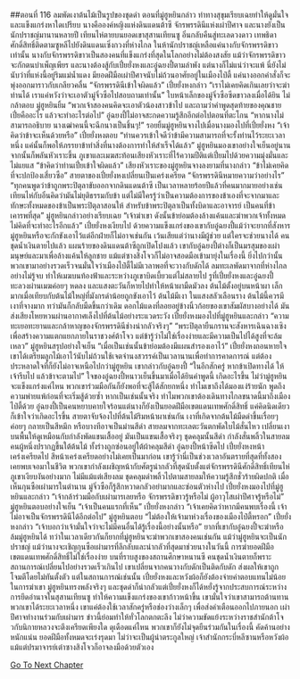 ##ตอนที่ 116 ลมพัดเงาต้นไม้เป็นรูปของชุดดำ
ตอนที่มู่ฮูหยินกล่าว ท่าทางสุขุมเรียบเฉยทำให้ดูมั่นใจและแข็งแกร่งหาใดเปรียบ
นางคือองค์หญิงแห่งดินแดนต้าซี จักรพรรดินีแห่งเผ่าปีศาจ และนางยังเป็นนักปราชญ์มานานหลายปี
เทียนไห่ตายบนยอดเขาสุสานเทียนซู อิ๋นกลับคืนสู่ทะเลดวงดาว เทพธิดาศักดิ์สิทธิ์ติดตามซูหลีไปยังดินแดนเซิ่งกวงที่ห่างไกล ในห้านักปราชญ์เหลือแค่นางกับจักรพรรดิขาวเท่านั้น
นางกับจักรพรรดิขาวเป็นสองคนที่แข็งแกร่งที่สุดในโลกอย่างไม่ต้องสงสัย
แม้ว่าจักรพรรดิขาวจะกักตนบำเพ็ญเพียร และนางต้องสู้กับเปี๋ยยั่งหงและอู๋ฉยงปี้ตามลำพัง แต่นางก็ไม่แน่ว่าจะแพ้
นี่ยังไม่นับว่าที่แห่งนี้อยู่ริมแม่น้ำแดง มียอดฝีมือเผ่าปีศาจนับไม่ถ้วนอาศัยอยู่ในเมืองไป๋ตี้ แค่นางออกคำสั่งก็จะพุ่งออกมาราวกับเกลียวคลื่น
“จักรพรรดินีเข้าใจผิดแล้ว”
เปี๋ยยั่งหงกล่าว “เราไม่เคยคิดเกินเลยว่าจะฆ่าท่านได้ เราแค่หวังว่าจะเอาตัวมู่จิ่วซือไปสอบถามเท่านั้น”
ใบหน้าเล็กของมู่จิ่วซือซีดขาวลงเมื่อได้ยิน ไม่กล้าตอบ
มู่ฮูหยินยิ้ม “พวกเจ้าสองคนคิดจะเอาตัวน้องสาวข้าไป และถามว่าคำพูดสุดท้ายของคุณชายเปี๋ยคืออะไร แล้วจะทำอะไรต่อไป”
อู๋ฉยงปี้ไม่อาจสะกดความรู้สึกอีกต่อไปตอนที่ตะโกน “หากนางไม่สามารถอธิบาย นางเฒ่าคนนี้จะฉีกนางเป็นชิ้นๆ!”
รอยยิ้มมู่ฮูหยินจางไปเมื่อนางมองไปที่เปี๋ยยั่งหง “เจ้าคิดว่าข้าจะเห็นด้วยหรือ”
เปี๋ยยั่งหงตอบ “ท่านควรเข้าใจดีว่าข้ามีความสามารถที่จะรั้งท่านไว้ระยะเวลาหนึ่ง แค่นั้นก็พอให้ภรรยาข้าทำสิ่งที่นางต้องการทำให้สำเร็จได้แล้ว”
มู่ฮูหยินมองเขาอย่างใจเย็นอยู่นานจากนั้นก็พลันหัวเราะขึ้น
ภูเขาและเมฆสะท้อนเสียงหัวเราะที่ไร้ความปีติแต่เปี่ยมไปด้วยความมุ่งมั่นและไม่แยแส
“ข้าคิดว่าท่านเปี๋ยเข้าใจผิดแล้ว”
เสียงหัวเราะของมู่ฮูหยินจางลงยามที่นางกล่าว “ข้าไม่เคยคิดที่จะปกป้องเสี่ยวซือ”
สายตาของเปี๋ยยั่งหงเปลี่ยนเป็นเคร่งเครียด “จักรพรรดินีหมายความว่าอย่างไร”
“ทุกคนพูดว่าข้าถูกพระปิตุลาขับออกจากดินแดนต้าซี เป็นเวลาหลายร้อยปีแล้วที่คนมากมายอย่างเช่นเทียนไห่กับอิ๋นคิดว่ามันไม่ยุติธรรมกับข้า แต่ไม่มีใครรู้ว่าเป็นความต้องการของข้าเองที่จะจากมาและทักษะทั้งหมดของข้าเป็นพระปิตุลาสอนให้ สำหรับข้าพระปิตุลาเป็นทั้งบิดาและอาจารย์ เป็นคนที่ข้าเคารพที่สุด”
มู่ฮูหยินกล่าวอย่างเรียบเฉย “เจ้าฆ่าเขา ดังนั้นข้าย่อมต้องล้างแค้นและฆ่าพวกเจ้าทั้งหมด ไม่คิดที่จะทำอะไรอีกแล้ว”
เปี๋ยยั่งหงเงียบไป
ด้วยความแข็งแกร่งของเขากับอู๋ฉยงปี้แม้ว่าจะยากที่สังหารมู่ฮูหยินหรือจะกักขังเอาไว้แต่อีกฝ่ายก็ไม่อาจเช่นกัน
เว้นเสียแต่ว่านางมีผู้ช่วย
แต่ใครจะช่วยนางได้
คนชุดน้ำเงินตายไปแล้ว แผนร้ายของดินแดนต้าซีถูกเปิดโปงแล้ว
เขากับอู๋ฉยงปี้ต่างก็เป็นมรสุมของเผ่ามนุษย์และมาเพื่อล้างแค้นให้ลูกชาย แม้แต่ซางสิงโจวก็ไม่อาจสอดมือเข้ามายุ่งในเรื่องนี้
ยิ่งไปกว่านั้น พวกเขามาอย่างรวดเร็วจนมั่นใจว่าเมืองไป๋ตี้ไม่มีเวลาพอที่จะวางกับดักได้
ลมทะเลพัดมาจากที่ห่างไกลอย่างไม่รู้จบ ทำให้เมฆบนท้องฟ้าและระหว่างภูเขาบิดเบี้ยวแต่ไม่สลายไป
รูที่เปี๋ยยั่งหงและอู๋ฉยงปี้ทะลวงผ่านเมฆค่อยๆ หดลง และแสงตะวันก็หายไปทำให้หน้าผามืดมัวลง
ต้นไม้ตั้งอยู่บนหน้าผา เล็กมากเมื่อเทียบกับต้นไม้ใหญ่ที่มังกรดำน้อยถูกขังเอาไว้
ต้นไม้มีเงา
ในแสงสลัวเลือนราง ต้นไม้นี้ควรมีเงาที่จางมาก ทว่ามันก็กลับมืดขึ้นกว่าเดิม
ดอกไม้แดงที่ลอยอยู่ข้างนิ้วก้อยของเขาสัมผัสบางอย่างได้ มันส่งเสียงโหยหวนผ่านอากาศเล็งไปที่ต้นไม้อย่างระแวดระวัง
เปี๋ยยั่งหงมองไปที่มู่ฮูหยินและกล่าว “ความทะเยอทะยานและกล้าหาญของจักรพรรดินีช่างน่ากลัวจริงๆ”
“พระปิตุลายืนกรานจะสังหารเฉินฉางเซิงเพื่อสร้างความแตกแยกภายในราชวงศ์ต้าโจว แต่ข้ารู้ว่าไม่ใช่เรื่องง่ายและมีความเป็นไปได้สูงที่จะล้มเหลว”
มู่ฮูหยินสรุปอย่างใจเย็น “เมื่อเป็นเช่นนั้นข้าย่อมต้องมีแผนสำรองเอาไว้”
เปี๋ยยั่งหงถอนหายใจ
เขาได้เตรียมลูกไม้เอาไว้นับไม่ถ้วนใช้เจตจำนงสวรรค์เป็นเวลานานเพื่อทำการคาดการณ์ แต่ต้องประหลาดใจที่ก็ยังไม่อาจเหนือไปกว่ามู่ฮูหยิน
เขากล่าวกับอู๋ฉยงปี้ “ในอีกสักครู่ หากข้าเปิดทางได้ ให้เจ้ารีบไป แล้วข้าจะตามไป”
ใจของอู๋ฉยงปี้หนาวเย็นขึ้นมาเมื่อได้ยินคำพูดนี้ เกิดอะไรขึ้น
ไม่ว่ามู่ฮูหยินจะแข็งแกร่งแค่ไหน พวกเขาร่วมมือกันก็ยังพอที่จะสู้ได้สักยกหนึ่ง ทำไมเขาถึงได้มองแง่ร้ายนัก พูดถึงความพ่ายแพ้ก่อนที่จะเริ่มสู้ด้วยซ้ำ
หากเป็นเช่นนั้นจริง ทำไมพวกเขาต้องเดินทางไกลขนาดนี้มาถึงเมืองไป๋ตี้ด้วย
อู๋ฉยงปี้เป็นคนหยาบคายใจร้อนแต่นางก็ยังเป็นยอดฝีมือเขตแดนเทพศักดิ์สิทธิ์ แค่คิดนิดเดียวก็เข้าใจว่าเกิดอะไรขึ้น สายตาจับจ้องไปที่ต้นไม้ริมหน้าผาเช่นกัน
เงาที่เกิดจากต้นไม้มืดดำขึ้นเรื่อยๆ ค่อยๆ กลายเป็นสีหมึก หรือบางทีอาจเป็นม่านสีดำ
สายลมจากทะเลตะวันตกพัดใบไม้สั่นไหว เปลี่ยนเงาบนพื้นให้ดูเหมือนกับกำลังพัดแขนเสื้ออยู่
มันเป็นแขนเสื้อจริงๆ
ชุดคลุมนั้นสีดำ
กำลังสั่นพลิ้วในสายลม
คนผู้หนึ่งปรากฏขึ้นใต้ต้นไม้ ทั้งร่างถูกซ่อนอยู่ใต้ผ้าคลุมสีดำ
อู๋ฉยงปี้หน้าซีดไป
เปี๋ยยั่งหงหน้าเคร่งเครียดไป สีหน้าเคร่งเครียดอย่างไม่เคยเป็นมาก่อน
เขารู้ว่านี่เป็นช่วงเวลาอันตรายที่สุดที่ทั้งสองเคยพบเจอมาในชีวิต
พวกเขากำลังเผชิญหน้ากับศัตรูน่ากลัวที่สุดนับตั้งแต่จักรพรรดินีศักดิ์สิทธิ์เทียนไห่
ภูเขาเงียบงันอย่างมาก ไม่มีแม้แต่เสียงลม
ชุดคลุมดำพลิ้วไปตามสายลมให้ความรู้สึกชั่วร้ายผิดปกติ
เมื่อเห็นกุนซือเผ่ามารในตำนาน มู่จิ่วซือก็รู้สึกหวาดกลัวอย่ามากและซ่อนตัวห่างไป
เปี๋ยยั่งหงมองไปที่มู่ฮูหยินและกล่าว “เจ้ากล้าร่วมมือกับเผ่ามารเลยหรือ จักรพรรดิขาวรู้หรือไม่ ผู้อาวุโสเผ่าปีศาจรู้หรือไม่”
มู่ฮูหยินตอบอย่างใจเย็น “เจ้าเป็นคนแรกที่เห็น”
เปี๋ยยั่งหงกล่าว “เจ้าเคยคิดว่าหากมีคนพบเรื่องนี้ เจ้าไม่อาจเป็นจักรพรรดินีได้อีกต่อไป”
มู่ฮูหยินตอบ “ไม่ต้องให้เจ้ามาห่วงเรื่องของเมืองไป๋ตี้หรอก”
เปี๋ยยั่งหงกล่าว “เจ้าบอกว่าเจ้ามั่นใจว่าจะไม่มีคนอื่นได้รู้เรื่องนี้อย่างนั้นหรือ”
ยากที่เขากับอู๋ฉยงปี้จะฆ่าหรือล้มมู่ฮูหยินได้ ทว่าในเวลาเดียวกันก็ยากที่มู่ฮูหยินจะฆ่าพวกเขาสองคนเช่นกัน
แม้ว่ามู่ฮูหยินจะเป็นนักปราชญ์ แม้ว่านางจะเชิญกุนซือเผ่ามารที่ลึกลับและน่ากลัวที่สุดมาช่วยนางในวันนี้
การฆ่ายอดฝีมือเขตแดนเทพศักดิ์สิทธิ์ไม่ใช่เรื่องง่าย
บนที่ราบสูงของสถานศึกษาหนานซี คนชุดน้ำเงินตายก็พราะสถานการณ์เปลี่ยนไปอย่างรวดเร็วเกินไป เขาเปลี่ยนจากคนวางกับดักเป็นติดกับดัก ส่งผลให้เขาถูกโจมตีโดยไม่ทันตั้งตัว
แต่ในสถานการณ์เช่นนั้น เปี๋ยยั่งหงและหวังผ้อก็ยังต้องจ่ายค่าตอบแทนไม่น้อยในการฆ่าเขา
มู่ฮูหยินทรงพลังจริงๆ และชุดดำก็น่ากลัวแต่เปี๋ยยั่งหงก็ได้หยั่งรู้จากประสบการณ์ระหว่างการยึดอำนาจในสุสานเทียนซู ทำให้ความแข็งแกร่งของเขาก้าวหน้าขึ้น
เขามั่นใจว่าเขาสามารถต้านทานพวกเขาได้ระยะเวลาหนึ่ง
เขาแค่ต้องใช้เวลาสักครู่หรือช่องว่างเล็กๆ เพื่อส่งคำเตือนออกไปภายนอก
เผ่าปีศาจทำงานร่วมกับเผ่ามาร ข่าวนี้ย่อมทำให้ทั่วโลกตกตะลึง
ไม่ว่าความขัดแย้งระหว่างราชสำนักต้าโจวกับนิกายหลวงจะตึงเครียดเพียงใด ดุเดือดแค่ไหน พวกเขาก็ยังไม่จุดยืนร่วมกันในเรื่องนี้ คัดค้านอย่างหนักแน่น
ยอดฝีมือทั้งหมดจะเร่งรุดมา ไม่ว่าจะเป็นผู้นำตระกูลใหญ่ เจ้าสำนักกระบี่หลีซานหรือหวังผ้อ
แม้แต่ปรมาจารย์เต๋าซางสิงโจวก็อาจลงมือด้วยตัวเอง


[Go To Next Chapter]( ./943.md)